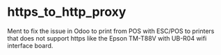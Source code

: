 # https_to_http_proxy
Ment to fix the issue in Odoo to print from POS with ESC/POS to printers that does not support https like the Epson TM-T88V with UB-R04 wifi interface board.
